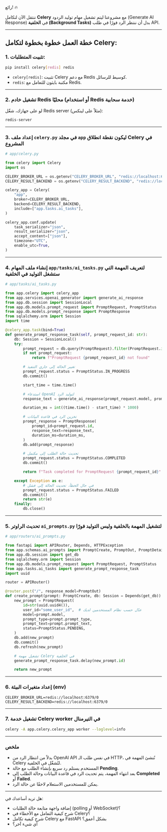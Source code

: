 رائع! 🔥

ننتقل الآن لتكامل **Celery** مع مشروعنا ليتم تشغيل مهام توليد الردود (Generate AI Response) في **الخلفية (Background Tasks)** بدل أن ننتظر الرد فورًا في طلب API.

---

## خطة العمل خطوة بخطوة لتكامل Celery:

### 1. تثبيت المتطلبات:

```bash
pip install celery[redis] redis
```

* `celery[redis]`: تثبيت Celery مع دعم Redis كوسيط للرسائل.
* `redis`: مكتبة بايثون للتعامل مع Redis.

---

### 2. تشغيل خادم Redis محليًا (أو استخدام Redis خدمة سحابية)

لو على جهازك، شغّل Redis server (مثلاً على لينكس):

```bash
redis-server
```

---

### 3. إعداد ملف `celery.py` في مجلد `app` ليكون نقطة انطلاق Celery في المشروع

```python
# app/celery.py

from celery import Celery
import os

CELERY_BROKER_URL = os.getenv("CELERY_BROKER_URL", "redis://localhost:6379/0")
CELERY_RESULT_BACKEND = os.getenv("CELERY_RESULT_BACKEND", "redis://localhost:6379/0")

celery_app = Celery(
    "app",
    broker=CELERY_BROKER_URL,
    backend=CELERY_RESULT_BACKEND,
    include=["app.tasks.ai_tasks"],
)

celery_app.conf.update(
    task_serializer="json",
    result_serializer="json",
    accept_content=["json"],
    timezone="UTC",
    enable_utc=True,
)
```

---

### 4. إنشاء ملف المهام `app/tasks/ai_tasks.py` لتعريف المهمة التي ستشغل التوليد في الخلفية

```python
# app/tasks/ai_tasks.py

from app.celery import celery_app
from app.services.openai_generator import generate_ai_response
from app.db.session import SessionLocal
from app.db.models.prompt_request import PromptRequest, PromptStatus
from app.db.models.prompt_response import PromptResponse
from sqlalchemy.orm import Session
import time

@celery_app.task(bind=True)
def generate_prompt_response_task(self, prompt_request_id: str):
    db: Session = SessionLocal()
    try:
        prompt_request = db.query(PromptRequest).filter(PromptRequest.id == prompt_request_id).first()
        if not prompt_request:
            return f"PromptRequest {prompt_request_id} not found"

        # تغيير الحالة إلى جاري التنفيذ
        prompt_request.status = PromptStatus.IN_PROGRESS
        db.commit()

        start_time = time.time()

        # استدعاء OpenAI لتوليد الرد
        response_text = generate_ai_response(prompt_request.model, prompt_request.prompt_text)

        duration_ms = int((time.time() - start_time) * 1000)

        # تخزين الرد في قاعدة البيانات
        prompt_response = PromptResponse(
            prompt_id=prompt_request.id,
            response_text=response_text,
            duration_ms=duration_ms,
        )
        db.add(prompt_response)

        # تحديث حالة الطلب إلى مكتمل
        prompt_request.status = PromptStatus.COMPLETED
        db.commit()

        return f"Task completed for PromptRequest {prompt_request_id}"

    except Exception as e:
        # في حال الخطأ، تحديث الحالة إلى فشل
        prompt_request.status = PromptStatus.FAILED
        db.commit()
        return str(e)
    finally:
        db.close()
```

---

### 5. تحديث الراوتر `ai_prompts.py` لتشغيل المهمة بالخلفية وليس التوليد فورًا

```python
# app/routers/ai_prompts.py

from fastapi import APIRouter, Depends, HTTPException
from app.schemas.ai_prompts import PromptCreate, PromptOut, PromptDetail
from app.db.session import get_db
from sqlalchemy.orm import Session
from app.db.models.prompt_request import PromptRequest, PromptStatus
from app.tasks.ai_tasks import generate_prompt_response_task
import uuid

router = APIRouter()

@router.post("/", response_model=PromptOut)
def create_prompt(prompt: PromptCreate, db: Session = Depends(get_db)):
    new_prompt = PromptRequest(
        id=str(uuid.uuid4()),
        user_id="some_user_id",  # عدّل حسب نظام المستخدمين لديك
        model=prompt.model,
        prompt_type=prompt.prompt_type,
        prompt_text=prompt.prompt_text,
        status=PromptStatus.PENDING,
    )
    db.add(new_prompt)
    db.commit()
    db.refresh(new_prompt)

    # تشغيل مهمة Celery في الخلفية
    generate_prompt_response_task.delay(new_prompt.id)

    return new_prompt
```

---

### 6. إعداد متغيرات البيئة (env)

```
CELERY_BROKER_URL=redis://localhost:6379/0
CELERY_RESULT_BACKEND=redis://localhost:6379/0
```

---

### 7. تشغيل خدمة Celery worker في التيرمنال

```bash
celery -A app.celery.celery_app worker --loglevel=info
```

---

### ملخص

* بدلاً من انتظار الرد من OpenAI API في نفس طلب الـ HTTP، نُنشئ المهمة في Celery لتُشغّل في الخلفية.
* المستخدم يستلم رد سريع بإنشاء الطلب مع حالة **Pending**.
* بعد انتهاء المهمة، يتم تحديث الرد في قاعدة البيانات وحالة الطلب إلى **Completed** أو **Failed**.
* يمكن للمستخدمين الاستعلام لاحقًا عن حالة الرد.

---

هل تريد أساعدك في:

* إضافة واجهة متابعة حالة الطلبات (polling أو WebSocket)؟
* شرح كيفية التعامل مع الأخطاء في Celery؟
* شرح كيفية تكامل Celery مع FastAPI بشكل أعمق؟
* أي شيء آخر؟

